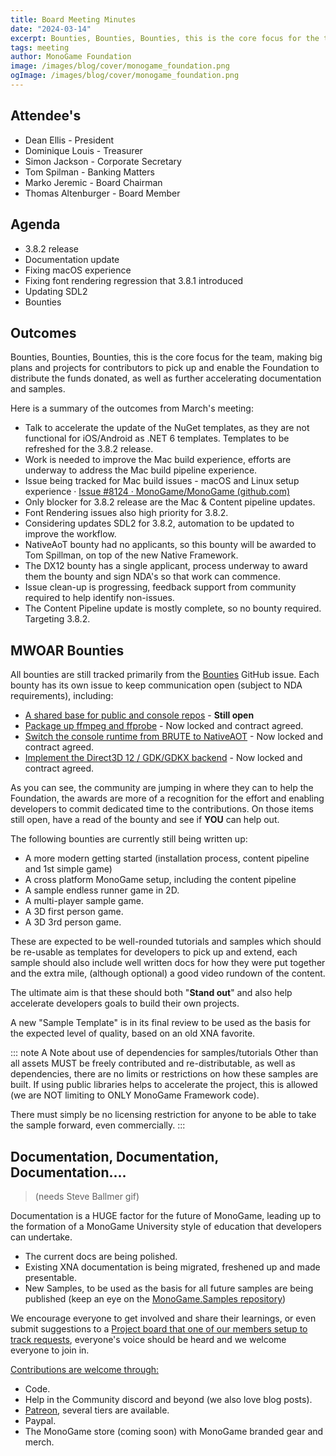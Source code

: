 ```yaml
---
title: Board Meeting Minutes
date: "2024-03-14"
excerpt: Bounties, Bounties, Bounties, this is the core focus for the team, making big plans and projects for contributors to pick up and enable the Foundation to distribute the funds donated, as well as further accelerating documentation and samples.
tags: meeting
author: MonoGame Foundation
image: /images/blog/cover/monogame_foundation.png
ogImage: /images/blog/cover/monogame_foundation.png
---
```


## Attendee's

- Dean Ellis - President
- Dominique Louis - Treasurer
- Simon Jackson - Corporate Secretary
- Tom Spilman - Banking Matters
- Marko Jeremic - Board Chairman
- Thomas Altenburger - Board Member

## Agenda

- 3.8.2 release
- Documentation update
- Fixing macOS experience
- Fixing font rendering regression that 3.8.1 introduced
- Updating SDL2
- Bounties

## Outcomes

Bounties, Bounties, Bounties, this is the core focus for the team, making big plans and projects for contributors to pick up and enable the Foundation to distribute the funds donated, as well as further accelerating documentation and samples.

Here is a summary of the outcomes from March's meeting:

- Talk to accelerate the update of the NuGet templates, as they are not functional for iOS/Android as .NET 6 templates. Templates to be refreshed for the 3.8.2 release.
- Work is needed to improve the Mac build experience, efforts are underway to address the Mac build pipeline experience.
- Issue being tracked for Mac build issues - macOS and Linux setup experience · [Issue #8124 · MonoGame/MonoGame (github.com)](https://github.com/MonoGame/MonoGame/issues/8124)
- Only blocker for 3.8.2 release are the Mac  & Content pipeline updates.
- Font Rendering issues also high priority for 3.8.2.
- Considering updates SDL2 for 3.8.2, automation to be updated to improve the workflow.
- NativeAoT bounty had no applicants, so this bounty will be awarded to Tom Spillman, on top of the new Native Framework.
- The DX12 bounty has a single applicant, process underway to award them the bounty and sign NDA's so that work can commence.
- Issue clean-up is progressing, feedback support from community required to help identify non-issues.
- The Content Pipeline update is mostly complete, so no bounty required. Targeting 3.8.2.

## MWOAR Bounties

All bounties are still tracked primarily from the [Bounties](https://github.com/MonoGame/MonoGame/issues/8120) GitHub issue.  Each bounty has its own issue to keep communication open (subject to NDA requirements), including:

- [A shared base for public and console repos](https://github.com/MonoGame/MonoGame/issues/8242) - **Still open**
- [Package up ffmpeg and ffprobe](https://github.com/MonoGame/MonoGame/issues/8241) - Now locked and contract agreed.
- [Switch the console runtime from BRUTE to NativeAOT](https://github.com/MonoGame/MonoGame/issues/8194) - Now locked and contract agreed.
- [Implement the Direct3D 12 / GDK/GDKX backend](https://github.com/MonoGame/MonoGame/issues/8195) - Now locked and contract agreed.

As you can see, the community are jumping in where they can to help the Foundation, the awards are more of a recognition for the effort and enabling developers to commit dedicated time to the contributions.  On those items still open, have a read of the bounty and see if **YOU** can help out.

The following bounties are currently still being written up:

- A more modern getting started (installation process, content pipeline and 1st simple game)
- A cross platform MonoGame setup,  including the content pipeline
- A sample endless runner game in 2D.
- A multi-player sample game.
- A 3D first person game.
- A 3D 3rd person game.

These are expected to be well-rounded tutorials and samples which should be re-usable as templates for developers to pick up and extend, each sample should also include well written docs for how they were put together and the extra mile, (although optional) a good video rundown of the content.

The ultimate aim is that these should both "**Stand out**" and also help accelerate developers goals to build their own projects.

A new "Sample Template" is in its final review to be used as the basis for the expected level of quality, based on an old XNA favorite.

::: note A Note about use of dependencies for samples/tutorials
Other than all assets MUST be freely contributed and re-distributable, as well as dependencies, there are no limits or restrictions on how these samples are built.  If using public libraries helps to accelerate the project, this is allowed (we are NOT limiting to ONLY MonoGame Framework code).

There must simply be no licensing restriction for anyone to be able to take the sample forward, even commercially.
:::

## Documentation, Documentation, Documentation.... 

> (needs Steve Ballmer gif)

Documentation is a HUGE factor for the future of MonoGame, leading up to the formation of a MonoGame University style of education that developers can undertake.

- The current docs are being polished.
- Existing XNA documentation is being migrated, freshened up and made presentable.
- New Samples, to be used as the basis for all future samples are being published (keep an eye on the [MonoGame.Samples repository](https://github.com/MonoGame/MonoGame.Samples))

We encourage everyone to get involved and share their learnings, or even submit suggestions to a [Project board that one of our members setup to track requests](https://github.com/users/SimonDarksideJ/projects/1), everyone's voice should be heard and we welcome everyone to join in.

[Contributions are welcome through:](https://monogame.net/donate/)

- Code.
- Help in the Community discord and beyond (we also love blog posts).
- [Patreon](https://www.patreon.com/bePatron?u=3142012), several tiers are available.
- Paypal.
- The MonoGame store (coming soon) with MonoGame branded gear and merch.
